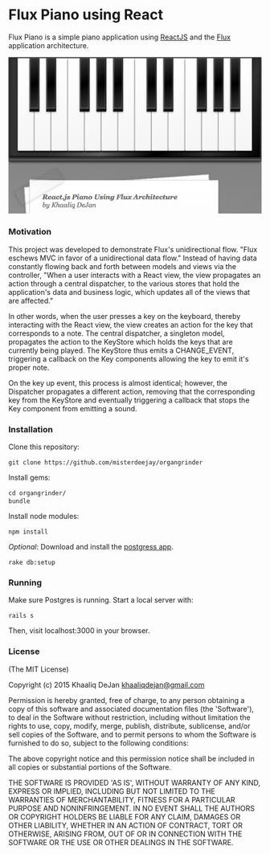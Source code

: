 Flux Piano using React
======================

Flux Piano is a simple piano application using [ReactJS](https://facebook.github.io/react/)
and the [Flux](https://facebook.github.io/flux/) application architecture.

![screenshot](/screenshot.png)

### Motivation

This project was developed to demonstrate Flux's unidirectional flow. "Flux eschews MVC in favor of a unidirectional data flow." Instead of having data constantly flowing back and forth between models and views via the controller, "When a user interacts with a React view, the view propagates an action through a central dispatcher, to the various stores that hold the application's data and business logic, which updates all of the views that are affected."

In other words, when the user presses a key on the keyboard, thereby interacting
 with the React view, the view creates an action for the key that corresponds to
 a note. The central dispatcher, a singleton model, propagates the action to the
 KeyStore which holds the keys that are currently being played. The KeyStore thus
 emits a CHANGE_EVENT, triggering a callback on the Key components allowing the
 key to emit it's proper note.

On the key up event, this process is almost identical;
 however, the Dispatcher propagates a different action, removing that the corresponding
 key from the KeyStore and eventually triggering a callback that stops the Key
 component from emitting a sound.

### Installation

Clone this repository:

    git clone https://github.com/misterdeejay/organgrinder

Install gems:

    cd organgrinder/
    bundle

Install node modules:

    npm install

_Optional_: Download and install the [postgress app](http://postgresapp.com/).

    rake db:setup

### Running

Make sure Postgres is running. Start a local server with:

    rails s

Then, visit localhost:3000 in your browser.

### License

(The MIT License)

Copyright (c) 2015 Khaaliq DeJan <khaaliqdejan@gmail.com>

Permission is hereby granted, free of charge, to any person obtaining a copy of this software and associated documentation files (the 'Software'), to deal in the Software without restriction, including without limitation the rights to use, copy, modify, merge, publish, distribute, sublicense, and/or sell copies of the Software, and to permit persons to whom the Software is furnished to do so, subject to the following conditions:

The above copyright notice and this permission notice shall be included in all copies or substantial portions of the Software.

THE SOFTWARE IS PROVIDED 'AS IS', WITHOUT WARRANTY OF ANY KIND, EXPRESS OR IMPLIED, INCLUDING BUT NOT LIMITED TO THE WARRANTIES OF MERCHANTABILITY, FITNESS FOR A PARTICULAR PURPOSE AND NONINFRINGEMENT. IN NO EVENT SHALL THE AUTHORS OR COPYRIGHT HOLDERS BE LIABLE FOR ANY CLAIM, DAMAGES OR OTHER LIABILITY, WHETHER IN AN ACTION OF CONTRACT, TORT OR OTHERWISE, ARISING FROM, OUT OF OR IN CONNECTION WITH THE SOFTWARE OR THE USE OR OTHER DEALINGS IN THE SOFTWARE.
